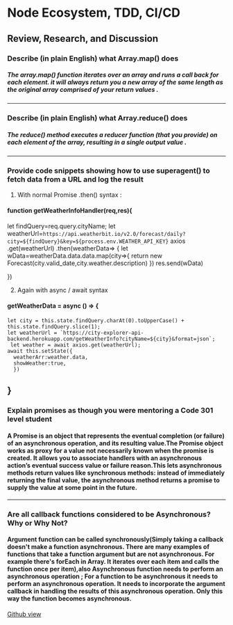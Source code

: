 # Node Ecosystem, TDD, CI/CD
## Review, Research, and Discussion
### Describe (in plain English) what Array.map() does
##### The array.map() function iterates over an array and runs a call back for each element. it will always return you a new array of the same length as the original array comprised of your return values .


-------------------------------------------------
### Describe (in plain English) what Array.reduce() does

##### The reduce() method executes a reducer function (that you provide) on each element of the array, resulting in a single output value .

-------------------------------------------------
### Provide code snippets showing how to use superagent() to fetch data from a URL and log the result
1. With normal Promise .then() syntax :
#### function getWeatherInfoHandler(req,res){
let findQuery=req.query.cityName;
let weatherUrl=`https://api.weatherbit.io/v2.0/forecast/daily?city=${findQuery}&key=${process.env.WEATHER_API_KEY}`
axios
.get(weatherUrl)
.then(weatherData=>
     {
       let wData=weatherData.data.data.map(city=>{
       return new Forecast(city.valid_date,city.weather.description)
     })
res.send(wData)

 })


2. Again with async / await syntax
#### getWeatherData = async () => {
    let city = this.state.findQuery.charAt(0).toUpperCase() + this.state.findQuery.slice(1); 
    let weatherUrl = `https://city-explorer-api-backend.herokuapp.com/getWeatherInfo?cityName=${city}&format=json`;
     let weather = await axios.get(weatherUrl);
    await this.setState({
      weatherArr:weather.data,
      showWeather:true,
      })
  }
-----------------------------------------------
### Explain promises as though you were mentoring a Code 301 level student
#### A Promise is an object that represents the eventual completion (or failure) of an asynchronous operation, and its resulting value.The Promise object works as proxy for a value not necessarily known when the promise is created. It allows you to associate handlers with an asynchronous action’s eventual success value or failure reason.This lets asynchronous methods return values like synchronous methods: instead of immediately returning the final value, the asynchronous method returns a promise to supply the value at some point in the future.

-----------------------------------------------
### Are all callback functions considered to be Asynchronous? Why or Why Not?
#### Argument function can be called synchronously(Simply taking a callback doesn't make a function asynchronous. There are many examples of functions that take a function argument but are not asynchronous. For example there's forEach in Array. It iterates over each item and calls the function once per item),also Asynchronous function needs to perform an asynchronous operation ; For a function to be asynchronous it needs to perform an asynchronous operation. It needs to incorporate the argument callback in handling the results of this asynchronous operation. Only this way the function becomes asynchronous.

[Github view](https://github.com/sbkhaloof/growthmindsit)